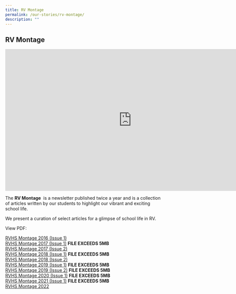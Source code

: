```yaml
---
title: RV Montage
permalink: /our-stories/rv-montage/
description: ""
---
```

## RV&nbsp;Montage

<iframe allowfullscreen="true" height="450" width="800" frameborder="0" src="https://docs.google.com/presentation/d/e/2PACX-1vS78NT_sueGfyKOR_jV91KZ_65ASCwNWx3zXv6ndnX0K2JETvMRhhgG5myf1sfjiQxnxwhgLvgjx28V/embed?start=false&amp;loop=false&amp;delayms=3000"></iframe>

The&nbsp;**RV Montage**&nbsp;&nbsp;is a newsletter published twice a year and is a collection of articles written by our students to highlight our vibrant and exciting school life.  
  
We present a curation of select articles for a glimpse of school life in RV.  
  
View PDF:

[RVHS Montage 2016 (Issue 1)](/files/RVH%20Montage%202016%20Issue%201%20(pub).pdf)<br>
[RVHS Montage 2017 (Issue 1)](https://rivervalleyhigh.moe.edu.sg/qql/slot/u724/Events/Montage%202017/RVHS%20Montage%20Newsletter%20May%2017.pdf) **FILE EXCEEDS 5MB** <br>
[RVHS Montage 2017 (Issue 2)](/files/RVH%20Montage%202017_Issue2.pdf)<br>
[RVHS Montage 2018 (Issue 1)](https://rivervalleyhigh.moe.edu.sg/qql/slot/u724/Events/Montage%202018/RVH%20Montage%202018%20Issue%201.pdf) **FILE EXCEEDS 5MB** <br>
[RVHS Montage 2018 (Issue 2)](/files/RVH%20Montage%202018v2_FA_26oct.pdf)<br>
[RVHS Montage 2019 (Issue 1)](https://rivervalleyhigh.moe.edu.sg/qql/slot/u724/Events/Montage%202019/River%20Valley%20Montage%202019%20Issue%201.pdf) **FILE EXCEEDS 5MB**<br>
[RVHS Montage 2019 (Issue 2)](https://rivervalleyhigh.moe.edu.sg/qql/slot/u724/Events/Montage%202019/River%20Valley%20Montage%202019%20Issue%202_low%20res.pdf) **FILE EXCEEDS 5MB** <br>
[RVHS Montage 2020 (Issue 1)](https://rivervalleyhigh.moe.edu.sg/qql/slot/u724/Our%20Stories/River%20Valley%20Montage%202020%20Issue%201_191120.pdf) **FILE EXCEEDS 5MB** <br>
[RVHS Montage 2021 (Issue 1)](https://rivervalleyhigh.moe.edu.sg/qql/slot/u724/Our%20Stories/RV%20Montage%202021-Updated.pdf) **FILE EXCEEDS 5MB**<br>
[RVHS Montage 2022](https://rivervalleyhigh.moe.edu.sg/qql/slot/u724/Our%20Stories/RVHS_Montage2022_v6_FA2.pdf)
